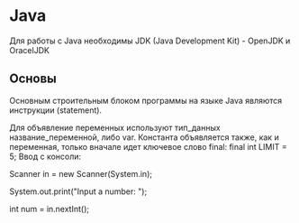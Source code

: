 # Java
Для работы с Java необходимы JDK (Java Development Kit) - OpenJDK и OracelJDK

## Основы

Основным строительным блоком программы на языке Java являются инструкции (statement).

Для объявление переменных используют тип_данных название_переменной, либо var. Константа объявляется также, как и переменная, только вначале идет ключевое слово final: final int LIMIT = 5;
Ввод с консоли:  

  Scanner in = new Scanner(System.in);  
  
  System.out.print("Input a number: ");  
  
  int num = in.nextInt();  
  
